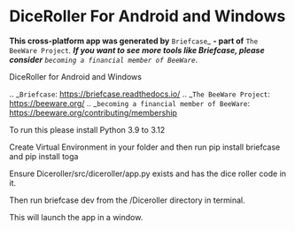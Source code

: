 DiceRoller For Android and Windows
==================================

**This cross-platform app was generated by** `Briefcase`_ **- part of**
`The BeeWare Project`_. **If you want to see more tools like Briefcase, please
consider** `becoming a financial member of BeeWare`_.

DiceRoller for Android and Windows

.. _`Briefcase`: https://briefcase.readthedocs.io/
.. _`The BeeWare Project`: https://beeware.org/
.. _`becoming a financial member of BeeWare`: https://beeware.org/contributing/membership


To run this please install Python 3.9 to 3.12

Create Virtual Environment in your folder and then run pip install briefcase and pip install toga

Ensure Diceroller/src/diceroller/app.py exists and has the dice roller code in it.

Then run briefcase dev from the /Diceroller directory in terminal.

This will launch the app in a window.
